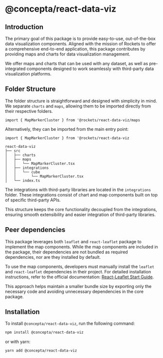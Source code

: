 # @concepta/react-data-viz

## Introduction

The primary goal of this package is to provide easy-to-use, out-of-the-box data visualization components. Aligned with the mission of Rockets to offer a comprehensive end-to-end application, this package contributes by providing maps and charts for data visualization management.

We offer maps and charts that can be used with any dataset, as well as pre-integrated components designed to work seamlessly with third-party data visualization platforms.

## Folder Structure

The folder structure is straightforward and designed with simplicity in mind. We separate `charts` and `maps`, allowing them to be imported directly from their respective folders.

`import { MapMarkerCluster } from '@rockets/react-data-viz/maps`

Alternatively, they can be imported from the main entry point:

`import { MapMarkerCluster } from '@rockets/react-data-viz`

```
react-data-viz
├── src
│   ├── charts
│   ├── maps
│   │   └── MapMarkerCluster.tsx
│   ├── integrations
│   │   └── cube
│   │       └── MapMarkerCluster.tsx
│   └── index.ts
```

The integrations with third-party libraries are located in the `integrations` folder. These integrations consist of chart and map components built on top of specific third-party APIs.

This structure keeps the core functionality decoupled from the integrations, ensuring smooth extensibility and easier integration of third-party libraries.

## Peer dependencies

This package leverages both `leaflet` and `react-leaflet` package to implement the map components. While the map components are included in the package, their dependencies are not bundled as required dependencies, nor are they installed by default.

To use the map components, developers must manually install the `leaflet` and `react-leaflet` dependencies in their project. For detailed installation instructions, refer to the official documentation: [React-Leaflet Start Guide](https://react-leaflet.js.org/docs/start-introduction/).

This approach helps maintain a smaller bundle size by exporting only the necessary code and avoiding unnecessary dependencies in the core package.

## Installation

To install `@concepta/react-data-viz`, run the following command:

```bash
npm install @concepta/react-data-viz
```

or with yarn:

```bash
yarn add @concepta/react-data-viz
```
